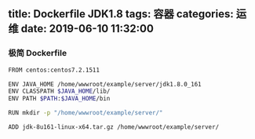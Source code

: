 title: Dockerfile JDK1.8
tags: 容器
categories: 运维
date: 2019-06-10 11:32:00
---

### 极简 Dockerfile
```bash
FROM centos:centos7.2.1511 

ENV JAVA_HOME /home/wwwroot/example/server/jdk1.8.0_161
ENV CLASSPATH $JAVA_HOME/lib/ 
ENV PATH $PATH:$JAVA_HOME/bin

RUN mkdir -p "/home/wwwroot/example/server/" 

ADD jdk-8u161-linux-x64.tar.gz /home/wwwroot/example/server/
```
